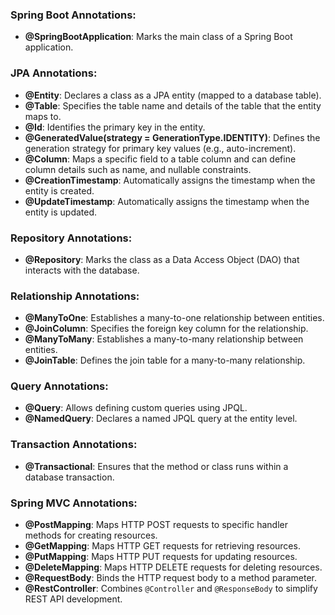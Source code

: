 ### Spring Boot Annotations:
- **@SpringBootApplication**: Marks the main class of a Spring Boot application.

### JPA Annotations:
- **@Entity**: Declares a class as a JPA entity (mapped to a database table).
- **@Table**: Specifies the table name and details of the table that the entity maps to.
- **@Id**: Identifies the primary key in the entity.
- **@GeneratedValue(strategy = GenerationType.IDENTITY)**: Defines the generation strategy for primary key values (e.g., auto-increment).
- **@Column**: Maps a specific field to a table column and can define column details such as name, and nullable constraints.
- **@CreationTimestamp**: Automatically assigns the timestamp when the entity is created.
- **@UpdateTimestamp**: Automatically assigns the timestamp when the entity is updated.

### Repository Annotations:
- **@Repository**: Marks the class as a Data Access Object (DAO) that interacts with the database.

### Relationship Annotations:
- **@ManyToOne**: Establishes a many-to-one relationship between entities.
- **@JoinColumn**: Specifies the foreign key column for the relationship.
- **@ManyToMany**: Establishes a many-to-many relationship between entities.
- **@JoinTable**: Defines the join table for a many-to-many relationship.

### Query Annotations:
- **@Query**: Allows defining custom queries using JPQL.
- **@NamedQuery**: Declares a named JPQL query at the entity level.

### Transaction Annotations:
- **@Transactional**: Ensures that the method or class runs within a database transaction.

### Spring MVC Annotations:
- **@PostMapping**: Maps HTTP POST requests to specific handler methods for creating resources.
- **@GetMapping**: Maps HTTP GET requests for retrieving resources.
- **@PutMapping**: Maps HTTP PUT requests for updating resources.
- **@DeleteMapping**: Maps HTTP DELETE requests for deleting resources.
- **@RequestBody**: Binds the HTTP request body to a method parameter.
- **@RestController**: Combines `@Controller` and `@ResponseBody` to simplify REST API development.
